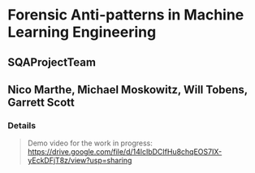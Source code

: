 # Forensic Anti-patterns in Machine Learning Engineering 

## SQAProjectTeam
## Nico Marthe, Michael Moskowitz, Will Tobens, Garrett Scott






### Details 

> Demo video for the work in progress: https://drive.google.com/file/d/14lcIbDCIfHu8chqEOS7IX-yEckDFjT8z/view?usp=sharing
